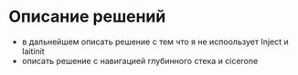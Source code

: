 # Описание решений

- в дальнейшем описать решение с тем что я не испоользует Inject и laitinit
- описать решение с навигацией глубинного стека и cicerone